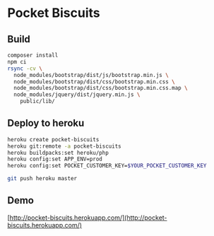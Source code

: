 # Pocket Biscuits

## Build

```sh
composer install
npm ci
rsync -cv \
  node_modules/bootstrap/dist/js/bootstrap.min.js \
  node_modules/bootstrap/dist/css/bootstrap.min.css \
  node_modules/bootstrap/dist/css/bootstrap.min.css.map \
  node_modules/jquery/dist/jquery.min.js \
    public/lib/
```

## Deploy to heroku

```sh
heroku create pocket-biscuits
heroku git:remote -a pocket-biscuits
heroku buildpacks:set heroku/php
heroku config:set APP_ENV=prod
heroku config:set POCKET_CUSTOMER_KEY=$YOUR_POCKET_CUSTOMER_KEY

git push heroku master
```

## Demo

[http://pocket-biscuits.herokuapp.com/](http://pocket-biscuits.herokuapp.com/)
